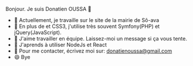 Bonjour. Je suis Donatien OUSSA 👋

- 🔭 Actuellement, je travaille sur le site de la mairie de Sô-ava
- 🌱 En plus de <link rel="stylesheet" href="https://cdn.jsdelivr.net/gh/devicons/devicon@v2.15.1/devicon.min.css">
           et CSS3, j'utilise très souvent Symfony(PHP) et jQuery(JavaScript). 
- 👯 J'aime travailler en équipe. Laissez-moi un message si ça vous tente.
- 🤔 J'aprends à utiliser NodeJs et React
- 💬 Pour me contacter, écrivez moi sur: donatienoussa@gmail.com
- 😄 Bye
